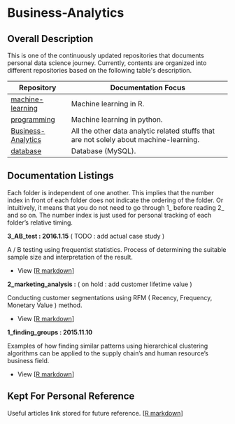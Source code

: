 # Business-Analytics

## Overall Description

This is one of the continuously updated repositories that documents personal data science journey. Currently, contents are organized into different repositories based on the following table's description.

| Repository | Documentation Focus |
| ---------- | ----------- |
| [machine-learning](https://github.com/ethen8181/machine-learning) | Machine learning in R. |
| [programming](https://github.com/ethen8181/programming) | Machine learning in python. |
| [Business-Analytics](https://github.com/ethen8181/Business-Analytics) | All the other data analytic related stuffs that are not solely about machine-learning. |
| [database](https://github.com/ethen8181/database) | Database (MySQL). | 

## Documentation Listings

Each folder is independent of one another. This implies that the number index in front of each folder does not indicate the ordering of the folder. Or intuitively, it means that you do not need to go through 1_ before reading 2_ and so on. The number index is just used for personal tracking of each folder’s relative timing.

**3_AB_test : 2016.1.15** ( TODO : add actual case study )

A / B testing using frequentist statistics. Process of determining the suitable sample size and interpretation of the result.

- View [[R markdown](http://ethen8181.github.io/Business-Analytics/3_AB_test/AB_test.html)]

**2_marketing_analysis :**  ( on hold : add customer lifetime value )

Conducting customer segmentations using RFM ( Recency, Frequency, Monetary Value ) method.

- View [[R markdown](http://ethen8181.github.io/Business-Analytics/2_marketing_analysis/marketing_analysis.html)]

**1_finding_groups : 2015.11.10** 

Examples of how finding similar patterns using hierarchical clustering algorithms can be applied to the supply chain’s and human resource’s business field.

- View [[R markdown](http://ethen8181.github.io/Business-Analytics/1_finding_groups/finding_groups.html)]


## Kept For Personal Reference

Useful articles link stored for future reference. [[R markdown](http://ethen8181.github.io/Business-Analytics/articles/articles.html)]

